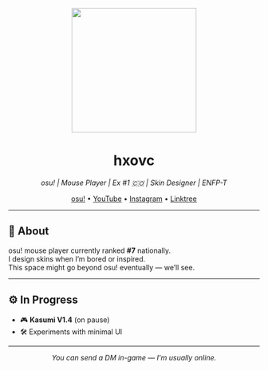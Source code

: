 <p align="center">
  <img src="https://hxovc.s-ul.eu/6u5t86eS" width="250"/>
</p>
<h1 align="center">hxovc</h1>
<p align="center"><i>osu! | Mouse Player | Ex #1 🇨🇴 | Skin Designer | ENFP-T</i></p>

<p align="center">
  <a href="https://osu.ppy.sh/users/hxovc">osu!</a> • 
  <a href="https://youtube.com/@hxovc">YouTube</a> • 
  <a href="https://instagram.com/hxovc_owo">Instagram</a> • 
  <a href="https://linktr.ee/hxovc">Linktree</a>
</p>

---

## 🧩 About

osu! mouse player currently ranked <strong>#7</strong> nationally.  
I design skins when I’m bored or inspired.  
This space might go beyond osu! eventually — we’ll see.

---

## ⚙️ In Progress

- 🎮 **Kasumi V1.4** (on pause)
- 🛠️ Experiments with minimal UI

---

<p align="center"><i>You can send a DM in-game — I'm usually online.</i></p>


<!--
**hxovc/hxovc** is a ✨ _special_ ✨ repository because its `README.md` (this file) appears on your GitHub profile.

Here are some ideas to get you started:

- 🔭 I’m currently working on ...
- 🌱 I’m currently learning ...
- 👯 I’m looking to collaborate on ...
- 🤔 I’m looking for help with ...
- 💬 Ask me about ...
- 📫 How to reach me: ...
- 😄 Pronouns: ...
- ⚡ Fun fact: ...
-->
